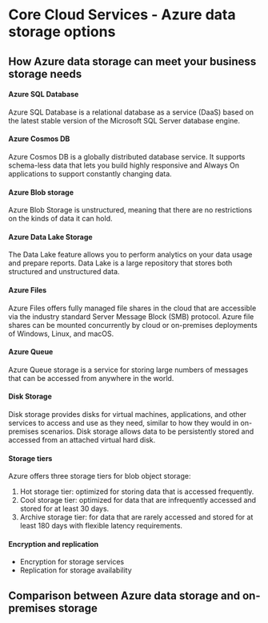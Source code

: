 # Core Cloud Services - Azure data storage options

## How Azure data storage can meet your business storage needs

#### Azure SQL Database
Azure SQL Database is a relational database as a service (DaaS) based on the latest stable version of 
the Microsoft SQL Server database engine.

#### Azure Cosmos DB
Azure Cosmos DB is a globally distributed database service.
 It supports schema-less data that lets you build highly responsive and Always 
 On applications to support constantly changing data.

#### Azure Blob storage
Azure Blob Storage is unstructured, 
meaning that there are no restrictions on the kinds of data it can hold.

#### Azure Data Lake Storage
The Data Lake feature allows you to perform analytics on your data usage and prepare reports. 
Data Lake is a large repository that stores both structured and unstructured data.

#### Azure Files
Azure Files offers fully managed file shares in the cloud that are accessible via 
the industry standard Server Message Block (SMB) protocol. 
Azure file shares can be mounted concurrently by cloud or on-premises deployments of Windows, 
Linux, and macOS.

#### Azure Queue
Azure Queue storage is a service for storing large numbers of messages that 
can be accessed from anywhere in the world.

#### Disk Storage
Disk storage provides disks for virtual machines, applications, and other services to access and 
use as they need, similar to how they would in on-premises scenarios. 
Disk storage allows data to be persistently stored and accessed from an attached virtual hard disk.

#### Storage tiers
Azure offers three storage tiers for blob object storage:
1. Hot storage tier: optimized for storing data that is accessed frequently.
2. Cool storage tier: optimized for data that are infrequently accessed and stored for 
at least 30 days.
3. Archive storage tier: for data that are rarely accessed and stored for at least 180 days 
with flexible latency requirements.

#### Encryption and replication
- Encryption for storage services
- Replication for storage availability

## Comparison between Azure data storage and on-premises storage

